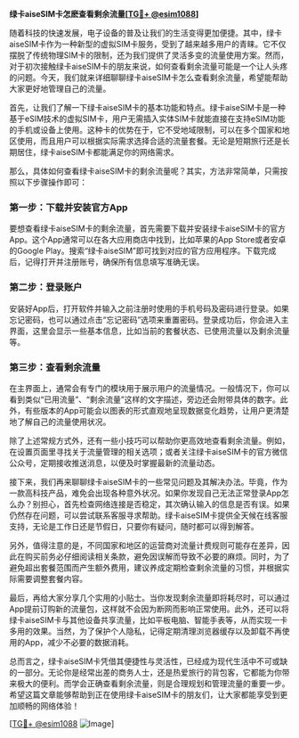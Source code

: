 **绿卡aiseSIM卡怎麽查看剩余流量[[TG💪+ @esim1088](https://t.me/s/esim1088)]**

随着科技的快速发展，电子设备的普及让我们的生活变得更加便捷。其中，绿卡aiseSIM卡作为一种新型的虚拟SIM卡服务，受到了越来越多用户的青睐。它不仅摆脱了传统物理SIM卡的限制，还为我们提供了灵活多变的流量使用方案。然而，对于初次接触绿卡aiseSIM卡的朋友来说，如何查看剩余流量可能是一个让人头疼的问题。今天，我们就来详细聊聊绿卡aiseSIM卡怎么查看剩余流量，希望能帮助大家更好地管理自己的流量。

首先，让我们了解一下绿卡aiseSIM卡的基本功能和特点。绿卡aiseSIM卡是一种基于eSIM技术的虚拟SIM卡，用户无需插入实体SIM卡就能直接在支持eSIM功能的手机或设备上使用。这种卡的优势在于，它不受地域限制，可以在多个国家和地区使用，而且用户可以根据实际需求选择合适的流量套餐。无论是短期旅行还是长期居住，绿卡aiseSIM卡都能满足你的网络需求。

那么，具体如何查看绿卡aiseSIM卡的剩余流量呢？其实，方法非常简单，只需按照以下步骤操作即可：

### 第一步：下载并安装官方App

要想查看绿卡aiseSIM卡的剩余流量，首先需要下载并安装绿卡aiseSIM卡的官方App。这个App通常可以在各大应用商店中找到，比如苹果的App Store或者安卓的Google Play。搜索“绿卡aiseSIM”即可找到对应的官方应用程序。下载完成后，记得打开并注册账号，确保所有信息填写准确无误。

### 第二步：登录账户

安装好App后，打开软件并输入之前注册时使用的手机号码及密码进行登录。如果忘记密码，也可以通过点击“忘记密码”选项来重置密码。登录成功后，你会进入主界面，这里会显示一些基本信息，比如当前的套餐状态、已使用流量以及剩余流量等。

### 第三步：查看剩余流量

在主界面上，通常会有专门的模块用于展示用户的流量情况。一般情况下，你可以看到类似“已用流量”、“剩余流量”这样的文字描述，旁边还会附带具体的数字。此外，有些版本的App可能会以图表的形式直观地呈现数据变化趋势，让用户更清楚地了解自己的流量使用状况。

除了上述常规方式外，还有一些小技巧可以帮助你更高效地查看剩余流量。例如，在设置页面里寻找关于流量管理的相关选项；或者关注绿卡aiseSIM卡的官方微信公众号，定期接收推送消息，以便及时掌握最新的流量动态。

接下来，我们再来聊聊绿卡aiseSIM卡的一些常见问题及其解决办法。毕竟，作为一款高科技产品，难免会出现各种意外状况。如果你发现自己无法正常登录App怎么办？别担心，首先检查网络连接是否稳定，其次确认输入的信息是否有误。如果仍然存在问题，可以尝试联系客服寻求帮助。绿卡aiseSIM卡提供全天候在线客服支持，无论是工作日还是节假日，只要你有疑问，随时都可以得到解答。

另外，值得注意的是，不同国家和地区的运营商对流量计费规则可能存在差异，因此在购买前务必仔细阅读相关条款，避免因误解而导致不必要的麻烦。同时，为了避免超出套餐范围而产生额外费用，建议养成定期检查剩余流量的习惯，并根据实际需要调整套餐内容。

最后，再给大家分享几个实用的小贴士。当你发现剩余流量即将耗尽时，可以通过App提前订购新的流量包，这样就不会因为断网而影响正常使用。此外，还可以将绿卡aiseSIM卡与其他设备共享流量，比如平板电脑、智能手表等，从而实现一卡多用的效果。当然，为了保护个人隐私，记得定期清理浏览器缓存以及卸载不再使用的App，减少不必要的数据消耗。

总而言之，绿卡aiseSIM卡凭借其便捷性与灵活性，已经成为现代生活中不可或缺的一部分。无论你是经常出差的商务人士，还是热爱旅行的背包客，它都能为你带来极大的便利。而学会正确查看剩余流量，则是合理规划和管理流量的重要一步。希望这篇文章能够帮助到正在使用绿卡aiseSIM卡的朋友们，让大家都能享受到更加顺畅的网络体验！

[[TG💪+ @esim1088](https://t.me/s/esim1088) ![Image](https://i.postimg.cc/4NQfJmqS/Snipaste-2025-05-13-00-14-12.png)]